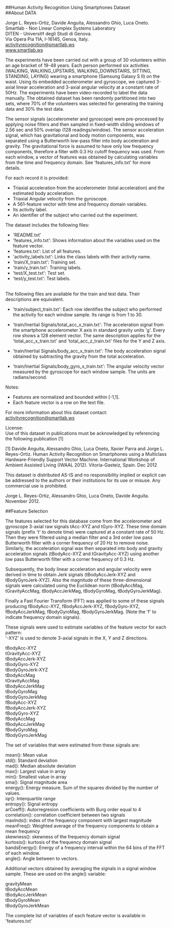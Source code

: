 ##Human Activity Recognition Using Smartphones Dataset</br>
##About DATA</br>

Jorge L. Reyes-Ortiz, Davide Anguita, Alessandro Ghio, Luca Oneto.</br>
Smartlab - Non Linear Complex Systems Laboratory</br>
DITEN - Universit‡ degli Studi di Genova.</br>
Via Opera Pia 11A, I-16145, Genoa, Italy.</br>
activityrecognition@smartlab.ws</br>
www.smartlab.ws</br>

The experiments have been carried out with a group of 30 volunteers within an age bracket of 19-48 years. Each person performed six activities (WALKING, WALKING_UPSTAIRS, WALKING_DOWNSTAIRS, SITTING, STANDING, LAYING) wearing a smartphone (Samsung Galaxy S II) on the waist. Using its embedded accelerometer and gyroscope, we captured 3-axial linear acceleration and 3-axial angular velocity at a constant rate of 50Hz. The experiments have been video-recorded to label the data manually. The obtained dataset has been randomly partitioned into two sets, where 70% of the volunteers was selected for generating the training data and 30% the test data. </br>

The sensor signals (accelerometer and gyroscope) were pre-processed by applying noise filters and then sampled in fixed-width sliding windows of 2.56 sec and 50% overlap (128 readings/window). The sensor acceleration signal, which has gravitational and body motion components, was separated using a Butterworth low-pass filter into body acceleration and gravity. The gravitational force is assumed to have only low frequency components, therefore a filter with 0.3 Hz cutoff frequency was used. From each window, a vector of features was obtained by calculating variables from the time and frequency domain. See 'features_info.txt' for more details. </br>

For each record it is provided:</br>

- Triaxial acceleration from the accelerometer (total acceleration) and the estimated body acceleration. </br>
- Triaxial Angular velocity from the gyroscope. </br>
- A 561-feature vector with time and frequency domain variables. </br>
- Its activity label. </br>
- An identifier of the subject who carried out the experiment.</br>

The dataset includes the following files: </br>

- 'README.txt'</br>
- 'features_info.txt': Shows information about the variables used on the feature vector.</br>
- 'features.txt': List of all features.</br>
- 'activity_labels.txt': Links the class labels with their activity name.</br>
- 'train/X_train.txt': Training set.</br>
- 'train/y_train.txt': Training labels.</br>
- 'test/X_test.txt': Test set.</br>
- 'test/y_test.txt': Test labels.</br></br>

The following files are available for the train and test data. Their descriptions are equivalent. </br>

- 'train/subject_train.txt': Each row identifies the subject who performed the activity for each window sample. Its range is from 1 to 30. </br>

- 'train/Inertial Signals/total_acc_x_train.txt': The acceleration signal from the smartphone accelerometer X axis in standard gravity units 'g'. Every row shows a 128 element vector. The same description applies for the 'total_acc_x_train.txt' and 'total_acc_z_train.txt' files for the Y and Z axis. </br>

- 'train/Inertial Signals/body_acc_x_train.txt': The body acceleration signal obtained by subtracting the gravity from the total acceleration. </br>

- 'train/Inertial Signals/body_gyro_x_train.txt': The angular velocity vector measured by the gyroscope for each window sample. The units are radians/second. </br>

Notes: </br>
- Features are normalized and bounded within [-1,1]. </br>
- Each feature vector is a row on the text file. </br>

For more information about this dataset contact: activityrecognition@smartlab.ws </br>

License: </br>
Use of this dataset in publications must be acknowledged by referencing the following publication [1] </br>

[1] Davide Anguita, Alessandro Ghio, Luca Oneto, Xavier Parra and Jorge L. Reyes-Ortiz. Human Activity Recognition on Smartphones using a Multiclass Hardware-Friendly Support Vector Machine. International Workshop of Ambient Assisted Living (IWAAL 2012). Vitoria-Gasteiz, Spain. Dec 2012 </br>

This dataset is distributed AS-IS and no responsibility implied or explicit can be addressed to the authors or their institutions for its use or misuse. Any commercial use is prohibited. </br>

Jorge L. Reyes-Ortiz, Alessandro Ghio, Luca Oneto, Davide Anguita. November 2012. </br>


##Feature Selection </br>

The features selected for this database come from the accelerometer and gyroscope 3-axial raw signals tAcc-XYZ and tGyro-XYZ. These time domain signals (prefix 't' to denote time) were captured at a constant rate of 50 Hz. Then they were filtered using a median filter and a 3rd order low pass Butterworth filter with a corner frequency of 20 Hz to remove noise. Similarly, the acceleration signal was then separated into body and gravity acceleration signals (tBodyAcc-XYZ and tGravityAcc-XYZ) using another low pass Butterworth filter with a corner frequency of 0.3 Hz. </br>

Subsequently, the body linear acceleration and angular velocity were derived in time to obtain Jerk signals (tBodyAccJerk-XYZ and tBodyGyroJerk-XYZ). Also the magnitude of these three-dimensional signals were calculated using the Euclidean norm (tBodyAccMag, tGravityAccMag, tBodyAccJerkMag, tBodyGyroMag, tBodyGyroJerkMag).  </br>

Finally a Fast Fourier Transform (FFT) was applied to some of these signals producing fBodyAcc-XYZ, fBodyAccJerk-XYZ, fBodyGyro-XYZ, fBodyAccJerkMag, fBodyGyroMag, fBodyGyroJerkMag. (Note the 'f' to indicate frequency domain signals).  </br>

These signals were used to estimate variables of the feature vector for each pattern:   </br>
'-XYZ' is used to denote 3-axial signals in the X, Y and Z directions.  </br>

tBodyAcc-XYZ </br>
tGravityAcc-XYZ </br>
tBodyAccJerk-XYZ </br>
tBodyGyro-XYZ </br>
tBodyGyroJerk-XYZ </br>
tBodyAccMag </br>
tGravityAccMag </br>
tBodyAccJerkMag </br>
tBodyGyroMag </br>
tBodyGyroJerkMag </br>
fBodyAcc-XYZ </br>
fBodyAccJerk-XYZ </br>
fBodyGyro-XYZ </br>
fBodyAccMag </br>
fBodyAccJerkMag </br>
fBodyGyroMag </br> 
fBodyGyroJerkMag </br>

The set of variables that were estimated from these signals are:  </br>

mean(): Mean value  </br>
std(): Standard deviation </br>
mad(): Median absolute deviation  </br>
max(): Largest value in array </br>
min(): Smallest value in array </br> 
sma(): Signal magnitude area </br>
energy(): Energy measure. Sum of the squares divided by the number of values.  </br>
iqr(): Interquartile range  </br> 
entropy(): Signal entropy  </br>
arCoeff(): Autorregresion coefficients with Burg order equal to 4 </br>
correlation(): correlation coefficient between two signals </br>
maxInds(): index of the frequency component with largest magnitude </br>
meanFreq(): Weighted average of the frequency components to obtain a mean frequency </br>
skewness(): skewness of the frequency domain signal  </br>
kurtosis(): kurtosis of the frequency domain signal  </br>
bandsEnergy(): Energy of a frequency interval within the 64 bins of the FFT of each window. </br>
angle(): Angle between to vectors. </br>

Additional vectors obtained by averaging the signals in a signal window sample. These are used on the angle() variable: </br>

gravityMean </br> 
tBodyAccMean </br>
tBodyAccJerkMean </br>
tBodyGyroMean </br>
tBodyGyroJerkMean </br>

The complete list of variables of each feature vector is available in 'features.txt' </br>
